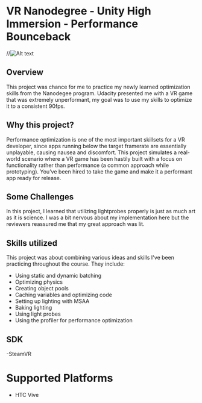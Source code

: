 # VR Nanodegree - Unity High Immersion - Performance Bounceback
//![Alt text](https://photos.app.goo.gl/Wl685RNw8bClYtvH3?raw=true "Warehouse Overview")

## Overview
This project was chance for me to practice my newly learned optimization skills from the Nanodegee program. Udacity presented me with a VR game that was extremely unperformant, my goal was to use my skills to optimize it to a consistent 90fps.

## Why this project?
Performance optimization is one of the most important skillsets for a VR developer, since apps running below the target framerate are essentially unplayable, causing nausea and discomfort. This project simulates a real-world scenario where a VR game has been hastily built with a focus on functionality rather than performance (a common approach while prototyping). You’ve been hired to take the game and make it a performant app ready for release.

## Some Challenges
In this project, I learned that utilizing lightprobes properly is just as much art as it is science. I was a bit nervous about my implementation here but the reviewers reassured me that my great approach was lit.

## Skills utilized
This project was about combining various ideas and skills I've been practicing throughout the course. They include:

* Using static and dynamic batching
* Optimizing physics
* Creating object pools
* Caching variables and optimizing code
* Setting up lighting with MSAA
* Baking lighting
* Using light probes
* Using the profiler for performance optimization

## SDK
-SteamVR

# Supported Platforms
* HTC Vive



